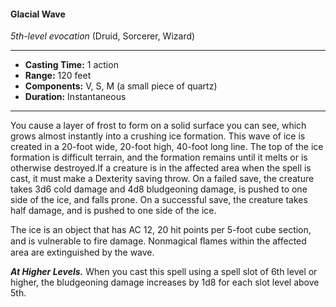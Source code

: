#### Glacial Wave
*5th-level evocation* (Druid, Sorcerer, Wizard)
___
- **Casting Time:** 1 action
- **Range:** 120 feet
- **Components:** V, S, M (a small piece of quartz)
- **Duration:** Instantaneous
---
You cause a layer of frost to form on a solid surface you can see, which grows almost instantly into a crushing ice formation. This wave of ice is created in a 20-foot wide, 20-foot high, 40-foot long line. The top of the ice formation is difficult terrain, and the formation remains until it melts or is otherwise destroyed.If a creature is in the affected area when the spell is cast, it must make a Dexterity saving throw. On a failed save, the creature takes 3d6 cold damage and 4d8 bludgeoning damage, is pushed to one side of the ice, and falls prone. On a successful save, the creature takes half damage, and is pushed to one side of the ice.

The ice is an object that has AC 12, 20 hit points per 5-foot cube section, and is vulnerable to fire damage. Nonmagical ﬂames within the affected area are extinguished by the wave.

***At Higher Levels.*** When you cast this spell using a spell slot of 6th level or higher, the bludgeoning damage increases by 1d8 for each slot level above 5th.
